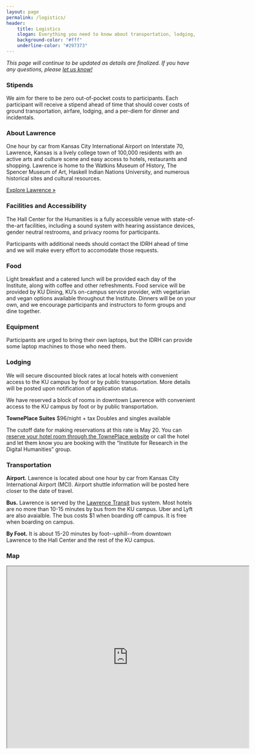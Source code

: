 ```yaml
---
layout: page
permalink: /logistics/
header: 
    title: Logistics
    slogan: Everything you need to know about transportation, lodging, facilities, local information, and other logistics.
    background-color: "#fff"
    underline-color: "#297373"
---
```


_This page will continue to be updated as details are finalized. If you have any questions, please [let us know!](../contact)_

### Stipends
We aim for there to be zero out-of-pocket costs to participants. Each participant will receive a stipend ahead of time that should cover costs of ground transportation, airfare, lodging, and a per-diem for dinner and incidentals.

### About Lawrence
One hour by car from Kansas City International Airport on Interstate 70, Lawrence, Kansas is a lively college town of 100,000 residents with an active arts and culture scene and easy access to hotels, restaurants and shopping. Lawrence is home to the Watkins Museum of History, The Spencer Museum of Art, Haskell Indian Nations University, and numerous historical sites and cultural resources.

[Explore Lawrence »](https://www.explorelawrence.com/)

### Facilities and Accessibility
The Hall Center for the Humanities is a fully accessible venue with state-of-the-art facilities, including a sound system with hearing assistance devices, gender neutral restrooms, and privacy rooms for participants.

Participants with additional needs should contact the IDRH ahead of time and we will make every effort to accomodate those requests.

### Food
Light breakfast and a catered lunch will be provided each day of the Institute, along with coffee and other refreshments. Food service will be provided by KU Dining, KU’s on-campus service provider, with vegetarian and vegan options available throughout the Institute. Dinners will be on your own, and we encourage participants and instructors to form groups and dine together.

### Equipment
Participants are urged to bring their own laptops, but the IDRH can provide some laptop machines to those who need them. 

### Lodging
We will secure discounted block rates at local hotels with convenient access to the KU campus by foot or by public transportation. More details will be posted upon notification of application status.

We have reserved a block of rooms in downtown Lawrence with convenient access to the KU campus by foot or by public transportation. 

**TownePlace Suites**
$96/night + tax
Doubles and singles available

The cutoff date for making reservations at this rate is May 20. You can [reserve your hotel room through the TownePlace website](https://www.marriott.com/event-reservations/reservation-link.mi?id=1642874749748&key=GRP&app=resvlink) or call the hotel and let them know you are booking with the “Institute for Research in the Digital Humanities” group.

### Transportation

**Airport.**
Lawrence is located about one hour by car from Kansas City International Airport (MCI). Airport shuttle information will be posted here closer to the date of travel.

**Bus.**
Lawrence is served by the [Lawrence Transit](https://lawrencetransit.org/) bus system. Most hotels are no more than 10-15 minutes by bus from the KU campus. Uber and Lyft are also avaialble. The bus costs $1 when boarding off campus. It is free when boarding on campus.

**By Foot.**
It is about 15-20 minutes by foot--uphill--from downtown Lawrence to the Hall Center and the rest of the KU campus.

### Map

<iframe src="https://www.google.com/maps/d/embed?mid=1o8kYwOHvyVSR6lO8PHkTLzSL_BRtYmw&hl=en&ehbc=2E312F" width="640" height="480"></iframe>

